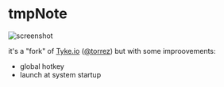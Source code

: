 # tmpNote
![screenshot](https://raw.githubusercontent.com/buddax2/tmpNote/master/Resources/screenshot.png)

it's a "fork" of [Tyke.io](http://tyke.io) ([@torrez](https://twitter.com/torrez)) but with some improovements:
 - global hotkey
 - launch at system startup
 
